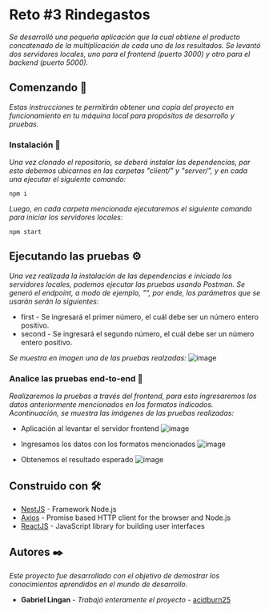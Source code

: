# Reto #3 Rindegastos

_Se desarrolló una pequeña aplicación que la cual obtiene el producto concatenado de la multiplicación de cada uno de los resultados. Se levantó dos servidores locales, uno para el frontend (puerto 3000) y otro para el backend (puerto 5000)._

## Comenzando 🚀

_Estas instrucciones te permitirán obtener una copia del proyecto en funcionamiento en tu máquina local para propósitos de desarrollo y pruebas._

### Instalación 🔧

_Una vez clonado el repositorio, se deberá instalar las dependencias, par esto debemos ubicarnos en las carpetas "client/" y "server/", y en cada una ejecutar el siguiente comando:_
```
npm i
```

_Luego, en cada carpeta mencionada ejecutaremos el siguiente comando para iniciar los servidores locales:_
```
npm start
```

## Ejecutando las pruebas ⚙️

_Una vez realizada la instalación de las dependencias e iniciado los servidores locales, podemos ejecutar las pruebas usando Postman._
_Se generó el endpoint, a modo de ejemplo, "", por ende, los parámetros que se usarán serán lo siguientes:_

* first - Se ingresará el primer número, el cuál debe ser un número entero positivo.
* second - Se ingresará el segundo número, el cuál debe ser un número entero positivo.

_Se muestra en imagen una de las pruebas realzadas:_
![image](https://user-images.githubusercontent.com/92905019/150652088-be8ada64-e126-472c-8cba-21e97fed4342.png)


### Analice las pruebas end-to-end 🔩

_Realizaremos la pruebas a través del frontend, para esto ingresaremos los datos anteriormente mencionados en los formatos indicados. Acontinuación, se muestra las imágenes de las pruebas realizadas:_

* Aplicación al levantar el servidor frontend
![image](https://user-images.githubusercontent.com/92905019/150652100-8f937365-e6d7-4004-ae36-45c2547d61a4.png)

* Ingresamos los datos con los formatos mencionados
![image](https://user-images.githubusercontent.com/92905019/150652115-680d5540-60f6-463e-946a-9dbc99da7d9a.png)

* Obtenemos el resultado esperado
![image](https://user-images.githubusercontent.com/92905019/150652121-cef7097f-e2b8-4460-9340-e73cbf127b9a.png)

## Construido con 🛠️
* [NestJS](https://docs.nestjs.com) - Framework Node.js
* [Axios](https://www.npmjs.com/package/axios) - Promise based HTTP client for the browser and Node.js
* [ReactJS](https://es.reactjs.org/) - JavaScript library for building user interfaces

## Autores ✒️

_Este proyecto fue desarrollado con el objetivo de demostrar los conocimientos aprendidos en el mundo de desarrollo._

* **Gabriel Lingan** - *Trabajó enteramente el proyecto* - [acidburn25](https://github.com/acidburn25)
